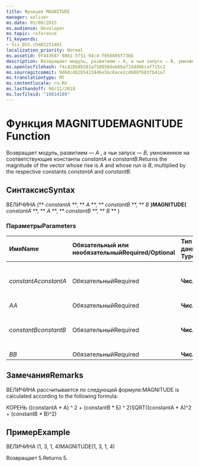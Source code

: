 ```yaml
---
title: Функция MAGNITUDE
manager: soliver
ms.date: 03/09/2015
ms.audience: Developer
ms.topic: reference
f1_keywords:
- Vis_DSS.chm82251461
localization_priority: Normal
ms.assetid: 9f443687-9861-5f51-94c4-f056805f736b
description: Возвращает модуль, развитием — A, а чьи запуск — B, умноженное на соответствующие константы constantA и constantB.
ms.openlocfilehash: f4c428b8b381af58958dab66a71ddd0bcaf715c1
ms.sourcegitcommit: 9d60cd82b5413446e5bc8ace2cd689f683fb41a7
ms.translationtype: MT
ms.contentlocale: ru-RU
ms.lasthandoff: 06/11/2018
ms.locfileid: "19814189"
---
```

# <a name="magnitude-function"></a><span data-ttu-id="bbd2c-103">Функция MAGNITUDE</span><span class="sxs-lookup"><span data-stu-id="bbd2c-103">MAGNITUDE Function</span></span>

<span data-ttu-id="bbd2c-104">Возвращает модуль, развитием — _A_ , а чьи запуск — _B_, умноженное на соответствующие константы _constantA_ и _constantB_.</span><span class="sxs-lookup"><span data-stu-id="bbd2c-104">Returns the magnitude of the vector whose rise is  _A_ and whose run is  _B_, multiplied by the respective constants  _constantA_ and  _constantB_.</span></span> 
  
## <a name="syntax"></a><span data-ttu-id="bbd2c-105">Синтаксис</span><span class="sxs-lookup"><span data-stu-id="bbd2c-105">Syntax</span></span>

<span data-ttu-id="bbd2c-106">ВЕЛИЧИНА (** *constantA* **, ** *A* **, ** *constantB* **, ** *B* **)</span><span class="sxs-lookup"><span data-stu-id="bbd2c-106">MAGNITUDE(** *constantA* **, ** *A* **, ** *constantB* **, ** *B* ** )</span></span> 
  
### <a name="parameters"></a><span data-ttu-id="bbd2c-107">Параметры</span><span class="sxs-lookup"><span data-stu-id="bbd2c-107">Parameters</span></span>

|<span data-ttu-id="bbd2c-108">**Имя**</span><span class="sxs-lookup"><span data-stu-id="bbd2c-108">**Name**</span></span>|<span data-ttu-id="bbd2c-109">**Обязательный или необязательный**</span><span class="sxs-lookup"><span data-stu-id="bbd2c-109">**Required/Optional**</span></span>|<span data-ttu-id="bbd2c-110">**Тип данных**</span><span class="sxs-lookup"><span data-stu-id="bbd2c-110">**Data Type**</span></span>|<span data-ttu-id="bbd2c-111">**Описание**</span><span class="sxs-lookup"><span data-stu-id="bbd2c-111">**Description**</span></span>|
|:-----|:-----|:-----|:-----|
| <span data-ttu-id="bbd2c-112">_constantA_</span><span class="sxs-lookup"><span data-stu-id="bbd2c-112">_constantA_</span></span> <br/> |<span data-ttu-id="bbd2c-113">Обязательный</span><span class="sxs-lookup"><span data-stu-id="bbd2c-113">Required</span></span>  <br/> |<span data-ttu-id="bbd2c-114">**Число**</span><span class="sxs-lookup"><span data-stu-id="bbd2c-114">**Number**</span></span> <br/> |<span data-ttu-id="bbd2c-115">Константа, на который умножается увеличение.</span><span class="sxs-lookup"><span data-stu-id="bbd2c-115">The constant by which to multiply the rise.</span></span>  <br/> |
| <span data-ttu-id="bbd2c-116">_A_</span><span class="sxs-lookup"><span data-stu-id="bbd2c-116">_A_</span></span> <br/> |<span data-ttu-id="bbd2c-117">Обязательный</span><span class="sxs-lookup"><span data-stu-id="bbd2c-117">Required</span></span>  <br/> |<span data-ttu-id="bbd2c-118">**Число**</span><span class="sxs-lookup"><span data-stu-id="bbd2c-118">**Number**</span></span> <br/> |<span data-ttu-id="bbd2c-119">Увеличение.</span><span class="sxs-lookup"><span data-stu-id="bbd2c-119">The rise.</span></span>  <br/> |
| <span data-ttu-id="bbd2c-120">_constantB_</span><span class="sxs-lookup"><span data-stu-id="bbd2c-120">_constantB_</span></span> <br/> |<span data-ttu-id="bbd2c-121">Обязательный</span><span class="sxs-lookup"><span data-stu-id="bbd2c-121">Required</span></span>  <br/> |<span data-ttu-id="bbd2c-122">**Число**</span><span class="sxs-lookup"><span data-stu-id="bbd2c-122">**Number**</span></span> <br/> |<span data-ttu-id="bbd2c-123">Константа, на который умножается запустить.</span><span class="sxs-lookup"><span data-stu-id="bbd2c-123">The constant by which to multiply the run.</span></span>  <br/> |
| <span data-ttu-id="bbd2c-124">_B_</span><span class="sxs-lookup"><span data-stu-id="bbd2c-124">_B_</span></span> <br/> |<span data-ttu-id="bbd2c-125">Обязательный</span><span class="sxs-lookup"><span data-stu-id="bbd2c-125">Required</span></span>  <br/> |<span data-ttu-id="bbd2c-126">**Число**</span><span class="sxs-lookup"><span data-stu-id="bbd2c-126">**Number**</span></span> <br/> |<span data-ttu-id="bbd2c-127">Запустить.</span><span class="sxs-lookup"><span data-stu-id="bbd2c-127">The run.</span></span>  <br/> |
   
## <a name="remarks"></a><span data-ttu-id="bbd2c-128">Замечания</span><span class="sxs-lookup"><span data-stu-id="bbd2c-128">Remarks</span></span>

<span data-ttu-id="bbd2c-129">ВЕЛИЧИНА рассчитывается по следующей формуле:</span><span class="sxs-lookup"><span data-stu-id="bbd2c-129">MAGNITUDE is calculated according to the following formula:</span></span>
  
<span data-ttu-id="bbd2c-130">КОРЕНЬ ((constantA \* A) ^ 2 + (constantB \* Б) ^ 2)</span><span class="sxs-lookup"><span data-stu-id="bbd2c-130">SQRT((constantA \* A)^2 + (constantB \* B)^2)</span></span>
  
## <a name="example"></a><span data-ttu-id="bbd2c-131">Пример</span><span class="sxs-lookup"><span data-stu-id="bbd2c-131">Example</span></span>

<span data-ttu-id="bbd2c-132">ВЕЛИЧИНА (1, 3, 1, 4)</span><span class="sxs-lookup"><span data-stu-id="bbd2c-132">MAGNITUDE(1, 3, 1, 4)</span></span> 
  
<span data-ttu-id="bbd2c-133">Возвращает 5.</span><span class="sxs-lookup"><span data-stu-id="bbd2c-133">Returns 5.</span></span> 
  

